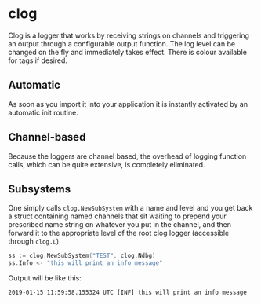 # clog

Clog is a logger that works by receiving strings on channels and triggering an output through a configurable output function. The log level can be changed on the fly and immediately takes effect. There is colour available for tags if desired.

## Automatic

As soon as you import it into your application it is instantly activated by an automatic init routine.

## Channel-based

Because the loggers are channel based, the overhead of logging function calls, which can be quite extensive, is completely eliminated.

## Subsystems

One simply calls `clog.NewSubSystem` with a name and level and you get back a struct containing named channels that sit waiting to prepend your prescribed name string on whatever you put in the channel, and then forward it to the appropriate level of the root clog logger (accessible through `clog.L`)

```go
ss := clog.NewSubSystem("TEST", clog.Ndbg)
ss.Info <- "this will print an info message"
```

Output will be like this:

```
2019-01-15 11:59:58.155324 UTC [INF] this will print an info message
```